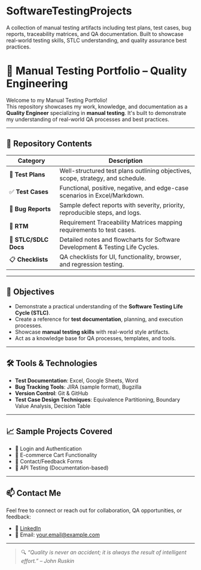 # SoftwareTestingProjects
A collection of manual testing artifacts including test plans, test cases, bug reports, traceability matrices, and QA documentation. Built to showcase real-world testing skills, STLC understanding, and quality assurance best practices.
# 🧪 Manual Testing Portfolio – Quality Engineering

Welcome to my Manual Testing Portfolio!  
This repository showcases my work, knowledge, and documentation as a **Quality Engineer** specializing in **manual testing**. It's built to demonstrate my understanding of real-world QA processes and best practices.

---

## 📂 Repository Contents

| Category                  | Description                                                                 |
|---------------------------|-----------------------------------------------------------------------------|
| 📝 **Test Plans**         | Well-structured test plans outlining objectives, scope, strategy, and schedule. |
| ✅ **Test Cases**         | Functional, positive, negative, and edge-case scenarios in Excel/Markdown. |
| 🐞 **Bug Reports**        | Sample defect reports with severity, priority, reproducible steps, and logs. |
| 🔗 **RTM**                | Requirement Traceability Matrices mapping requirements to test cases.       |
| 🔁 **STLC/SDLC Docs**     | Detailed notes and flowcharts for Software Development & Testing Life Cycles. |
| 📋 **Checklists**         | QA checklists for UI, functionality, browser, and regression testing.       |

---

## 📌 Objectives

- Demonstrate a practical understanding of the **Software Testing Life Cycle (STLC)**.
- Create a reference for **test documentation**, planning, and execution processes.
- Showcase **manual testing skills** with real-world style artifacts.
- Act as a knowledge base for QA processes, templates, and tools.

---

## 🛠 Tools & Technologies

- **Test Documentation**: Excel, Google Sheets, Word
- **Bug Tracking Tools**: JIRA (sample format), Bugzilla
- **Version Control**: Git & GitHub
- **Test Case Design Techniques**: Equivalence Partitioning, Boundary Value Analysis, Decision Table

---

## 📈 Sample Projects Covered

- 🔐 Login and Authentication
- 🛒 E-commerce Cart Functionality
- 🧾 Contact/Feedback Forms
- 📄 API Testing (Documentation-based)

---

## 📫 Contact Me

Feel free to connect or reach out for collaboration, QA opportunities, or feedback:

- 💼 [LinkedIn](https://www.linkedin.com/in/your-profile)  
- 📧 Email: your.email@example.com

---

> 🔍 *“Quality is never an accident; it is always the result of intelligent effort.” – John Ruskin*

